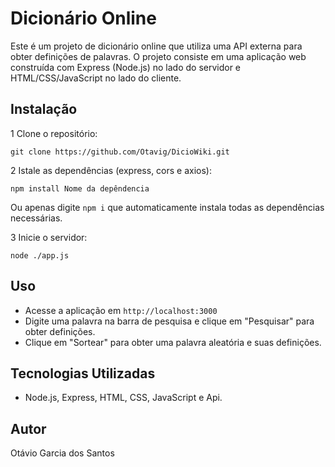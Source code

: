 # Dicionário Online

Este é um projeto de dicionário online que utiliza uma API externa para obter definições de palavras. O projeto consiste em uma aplicação web construída com Express (Node.js) no lado do servidor e HTML/CSS/JavaScript no lado do cliente.

## Instalação

1 Clone o repositório:

    git clone https://github.com/Otavig/DicioWiki.git

2 Istale as dependências (express, cors e axios): 

    npm install Nome da depêndencia
Ou apenas digite `npm i` que automaticamente instala todas as dependências necessárias.

3 Inicie o servidor:

    node ./app.js
  
## Uso

- Acesse a aplicação em `http://localhost:3000`
- Digite uma palavra na barra de pesquisa e clique em "Pesquisar" para obter definições.
- Clique em "Sortear" para obter uma palavra aleatória e suas definições.

## Tecnologias Utilizadas

- Node.js, Express, HTML, CSS, JavaScript e Api.

## Autor

Otávio Garcia dos Santos

